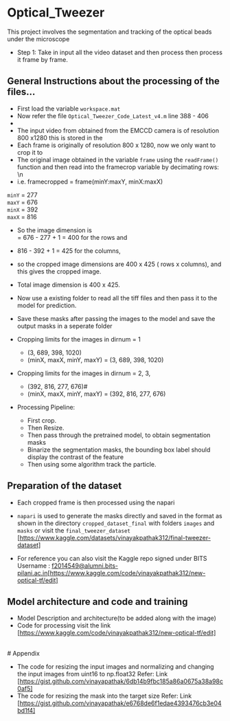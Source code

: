 # Optical_Tweezer
This project involves the segmentation and tracking of the optical beads under the microscope

- Step 1: Take in input all the video dataset and then process then process it frame by frame.



## General Instructions about the processing of the files...
- First load the variable `workspace.mat`
- Now refer the file `Optical_Tweezer_Code_Latest_v4.m` line 388 - 406
- 
- The input video from obtained from the EMCCD camera is of resolution 800 x1280 this is stored in the 
- Each frame is originally of resolution 800 x 1280, now we only want to crop it to 
- The original image obtained in the variable `frame` using the `readFrame()` function and then read into the framecrop variable by decimating rows: \n
- i.e. framecropped = frame(minY:maxY, minX:maxX)

`minY` = 277  <br>
`maxY` = 676  <br>
`minX` = 392  <br>
`maxX` = 816  <br>


- So the image dimension is  
= 676 - 277 + 1 = 400 for the rows
 and 
- 816 - 392 + 1 =  425 for the columns, 
- so the cropped image dimensions are 400 x 425 ( rows x columns), and this gives the cropped image.
- Total image dimension is 400 x 425.



- Now use a existing folder to read all the tiff files and then pass it to the model for prediction.
- Save these masks after passing the images to the model and save the output masks in a seperate folder

- Cropping limits for the images in dirnum = 1 
    - (3, 689, 398, 1020)
    - (minX, maxX, minY, maxY) = (3, 689, 398, 1020)
- Cropping limits for the images in dirnum  = 2, 3, 
    - (392, 816, 277, 676)#
    - (minX, maxX, minY, maxY) = (392, 816, 277, 676)


- Processing Pipeline:

    - First crop. 
    - Then Resize.
    - Then pass through the pretrained model, to obtain segmentation masks
    - Binarize the segmentation masks, the bounding box label should display the contrast of the feature
    - Then using some algorithm track the particle.

## Preparation of the dataset

- Each cropped frame is then processed using the napari 
- `napari` is used to generate the masks directly and saved in the format as shown in the directory `cropped_dataset_final` with folders `images` and `masks` or visit the `final_tweezer_dataset` [https://www.kaggle.com/datasets/vinayakpathak312/final-tweezer-dataset]

- For reference you can also visit the Kaggle repo signed under BITS Username : f2014549@alumni.bits-pilani.ac.in[https://www.kaggle.com/code/vinayakpathak312/new-optical-tf/edit]


## Model architecture and code and training
- Model Description and architecture(to be added along with the image)
- Code for processing visit the link 
[https://www.kaggle.com/code/vinayakpathak312/new-optical-tf/edit]

<br>
# Appendix

- The code for resizing the input images and normalizing and changing the input images from uint16 to np.float32
Refer: Link [https://gist.github.com/vinayapathak/6db14b9fbc185a86a0675a38a98c0af5]
- The code for resizing the mask into the target size
Refer: Link [https://gist.github.com/vinayapathak/e6768de6f1edae4393476cb3e04bd1f4]